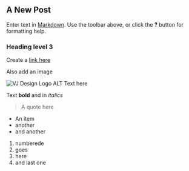 ## A New Post

Enter text in [Markdown](http://daringfireball.net/projects/markdown/). Use the toolbar above, or click the **?** button for formatting help.

### Heading level 3

Create a [link here](# "with a title")

Also add an image

![VJ Design Logo ALT Text here]({{site.baseurl}}/vjdesign-logo.png)

Text **bold** and in _italics_

> A quote here

- An item
- another
- and another

1. numberede
2. goes
3. here
4. and last one



